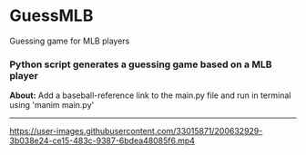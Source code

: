 # GuessMLB
Guessing game for MLB players

<h3 align="left">Python script generates a guessing game based on a MLB player</h3>

__About:__ Add a baseball-reference link to the main.py file and run in terminal using 'manim main.py'

----
https://user-images.githubusercontent.com/33015871/200632929-3b038e24-ce15-483c-9387-6bdea48085f6.mp4

